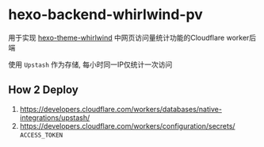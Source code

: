 # hexo-backend-whirlwind-pv

用于实现 [hexo-theme-whirlwind](https://github.com/SakuraKoi/hexo-theme-whirlwind) 中网页访问量统计功能的Cloudflare worker后端

使用 `Upstash` 作为存储, 每小时同一IP仅统计一次访问



## How 2 Deploy

1. https://developers.cloudflare.com/workers/databases/native-integrations/upstash/
2. https://developers.cloudflare.com/workers/configuration/secrets/ `ACCESS_TOKEN`